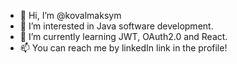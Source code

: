 - 👋 Hi, I’m @kovalmaksym
- 👀 I’m interested in Java software development.
- 🌱 I’m currently learning JWT, OAuth2.0 and React.
- 📫 You can reach me by linkedIn link in the profile!

<!---
kovalmaksym/kovalmaksym is a ✨ special ✨ repository because its `README.md` (this file) appears on your GitHub profile.
You can click the Preview link to take a look at your changes.
--->
